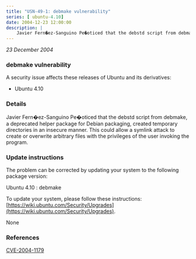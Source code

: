```yaml
---
title: "USN-49-1: debmake vulnerability"
series: [ ubuntu-4.10]
date: 2004-12-23 12:00:00
description: |
    Javier Fern�ez-Sanguino Pe�oticed that the debstd script from debmake, a deprecated helper package for Debian packaging, created temporary directories in an insecure manner. This could allow a symlink attack to create or overwrite arbitrary files with the privileges of the user invoking the program.
--- 
```

 
 

*23 December 2004*

### debmake vulnerability

A security issue affects these releases of Ubuntu and its derivatives:

* Ubuntu 4.10

### Details

Javier Fern�ez-Sanguino Pe�oticed that the debstd script from debmake, a deprecated helper package for Debian packaging, created temporary directories in an insecure manner. This could allow a symlink attack to create or overwrite arbitrary files with the privileges of the user invoking the program.

### Update instructions

The problem can be corrected by updating your system to the following package version:

Ubuntu 4.10
 : debmake 

To update your system, please follow these instructions: [https://wiki.ubuntu.com/Security/Upgrades](https://wiki.ubuntu.com/Security/Upgrades).

None

### References

 
 [CVE-2004-1179](http://people.ubuntu.com/~ubuntu-security/cve/CVE-2004-1179)
 

